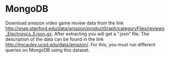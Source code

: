 # MongoDB
Download amazon video game review data from the link http://snap.stanford.edu/data/amazon/productGraph/categoryFiles/reviews_Electronics_5.json.gz. After extracting you will get a “.json” file. The description of the data can be found in the link http://jmcauley.ucsd.edu/data/amazon/. For this, you must run different queries on MongoDB using this dataset.

